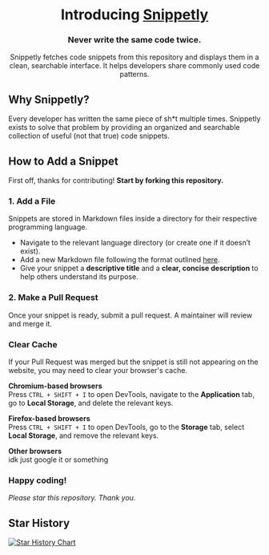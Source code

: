<div align="center">
  <h1>Introducing <a href="https://snippetly-app.vercel.app">Snippetly</a></h1>
  <h3>Never write the same code twice.</h3>
  <p>Snippetly fetches code snippets from this repository and displays them in a clean, searchable interface. It helps developers share commonly used code patterns.</p>
</div>

## Why Snippetly?

Every developer has written the same piece of sh\*t multiple times. Snippetly exists to solve that problem by providing an organized and searchable collection of useful (not that true) code snippets.

## How to Add a Snippet

First off, thanks for contributing! **Start by forking this repository.**

### 1. Add a File

Snippets are stored in Markdown files inside a directory for their respective programming language.

- Navigate to the relevant language directory (or create one if it doesn’t exist).
- Add a new Markdown file following the format outlined [here](https://raw.githubusercontent.com/justwinstuff/snippetly/refs/heads/main/format.md).
- Give your snippet a **descriptive title** and a **clear, concise description** to help others understand its purpose.

### 2. Make a Pull Request

Once your snippet is ready, submit a pull request. A maintainer will review and merge it.

### Clear Cache

If your Pull Request was merged but the snippet is still not appearing on the website, you may need to clear your browser's cache.

**Chromium-based browsers**  
Press `CTRL + SHIFT + I` to open DevTools, navigate to the **Application** tab, go to **Local Storage**, and delete the relevant keys.

**Firefox-based browsers**  
Press `CTRL + SHIFT + I` to open DevTools, go to the **Storage** tab, select **Local Storage**, and remove the relevant keys.

**Other browsers** <br>
idk just google it or something

### Happy coding!

_Please star this repository. Thank you._

## Star History

[![Star History Chart](https://api.star-history.com/svg?repos=justwinstuff/snippetly&type=Date)](https://www.star-history.com/#justwinstuff/snippetly&Date)
